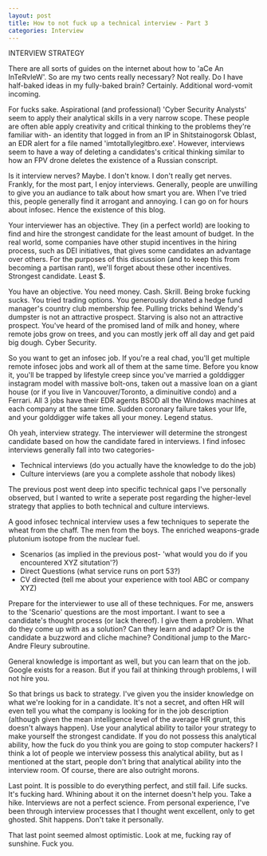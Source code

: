 ```yaml
---
layout: post
title: How to not fuck up a technical interview - Part 3
categories: Interview
---
```


INTERVIEW STRATEGY

There are all sorts of guides on the internet about how to 'aCe An InTeRvIeW'. So are my two cents really necessary? Not really. Do I have half-baked ideas in my fully-baked brain? Certainly. Additional word-vomit incoming.

For fucks sake. Aspirational (and professional) 'Cyber Security Analysts' seem to apply their analytical skills in a very narrow scope. These people are often able apply creativity and critical thinking to the problems they're familiar with- an identity that logged in from an IP in Shitstainogorsk Oblast, an EDR alert for a file named 'imtotallylegitbro.exe'. However, interviews seem to have a way of deleting a candidates's critical thinking similar to how an FPV drone deletes the existence of a Russian conscript.

Is it interview nerves? Maybe. I don't know. I don't really get nerves. Frankly, for the most part, I enjoy interviews. Generally, people are unwilling to give you an audiance to talk about how smart you are. When I've tried this, people generally find it arrogant and annoying. I can go on for hours about infosec. Hence the existence of this blog.

Your interviewer has an objective. They (in a perfect world) are looking to find and hire the strongest candidate for the least amount of budget. In the real world, some companies have other stupid incentives in the hiring process, such as DEI initiatives, that gives some candidates an advantage over others. For the purposes of this discussion (and to keep this from becoming a partisan rant), we'll forget about these other incentives. Strongest candidate. Least $.

You have an objective. You need money. Cash. Skrill. Being broke fucking sucks. You tried trading options. You generously donated a hedge fund manager's country club membership fee. Pulling tricks behind Wendy's dumpster is not an attractive prospect. Starving is also not an attractive prospect. You've heard of the promised land of milk and honey, where remote jobs grow on trees, and you can mostly jerk off all day and get paid big dough. Cyber Security.

So you want to get an infosec job. If you're a real chad, you'll get multiple remote infosec jobs and work all of them at the same time. Before you know it, you'll be trapped by lifestyle creep since you've married a golddigger instagram model with massive bolt-ons, taken out a massive loan on a giant house (or if you live in Vancouver/Toronto, a diminuitive condo) and a Ferrari. All 3 jobs have their EDR agents BSOD all the Windows machines at each company at the same time. Sudden coronary failure takes your life, and your golddigger wife takes all your money. Legend status.

Oh yeah, interview strategy. The interviewer will determine the strongest candidate based on how the candidate fared in interviews. I find infosec interviews generally fall into two categories-

- Technical interviews (do you actually have the knowledge to do the job)
- Culture interviews (are you a complete asshole that nobody likes)

The previous post went deep into specific technical gaps I've personally observed, but I wanted to write a seperate post regarding the higher-level strategy that applies to both technical and culture interviews. 

A good infosec technical interview uses a few techniques to seperate the wheat from the chaff. The men from the boys. The enriched weapons-grade plutonium isotope from the nuclear fuel. 

- Scenarios (as implied in the previous post- 'what would you do if you encountered XYZ situtation'?)
- Direct Questions (what service runs on port 53?)
- CV directed (tell me about your experience with tool ABC or company XYZ)

Prepare for the interviewer to use all of these techniques. For me, answers to the 'Scenario' questions are the most important. I want to see a candidate's thought process (or lack thereof). I give them a problem. What do they come up with as a solution? Can they learn and adapt? Or is the candidate a buzzword and cliche machine? Conditional jump to the Marc-Andre Fleury subroutine.

General knowledge is important as well, but you can learn that on the job. Google exists for a reason. But if you fail at thinking through problems, I will not hire you.

So that brings us back to strategy. I've given you the insider knowledge on what we're looking for in a candidate. It's not a secret, and often HR will even tell you what the company is looking for in the job description (although given the mean intelligence level of the average HR grunt, this doesn't always happen). Use your analytical ability to tailor your strategy to make yourself the strongest candidate. If you do not possess this analytical ability, how the fuck do you think you are going to stop computer hackers? I think a lot of people we interview possess this analytical ability, but as I mentioned at the start, people don't bring that analytical ability into the interview room. Of course, there are also outright morons.

Last point. It is possible to do everything perfect, and still fail. Life sucks. It's fucking hard. Whining about it on the internet doesn't help you. Take a hike. Interviews are not a perfect science. From personal experience, I've been through interview processes that I thought went excellent, only to get ghosted. Shit happens. Don't take it personally.

That last point seemed almost optimistic. Look at me, fucking ray of sunshine. Fuck you. 
